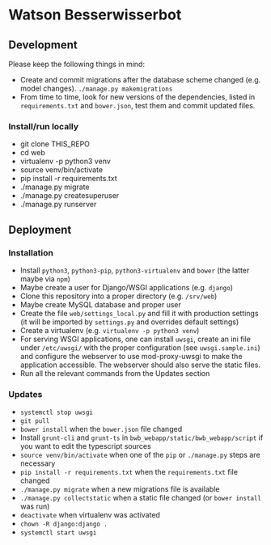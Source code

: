 # Watson Besserwisserbot

## Development

Please keep the following things in mind:

* Create and commit migrations after the database scheme changed (e.g. model changes). `./manage.py makemigrations`
* From time to time, look for new versions of the dependencies, listed in `requirements.txt` and `bower.json`, test them and commit updated files.

### Install/run locally

* git clone THIS_REPO
* cd web
* virtualenv -p python3 venv
* source venv/bin/activate
* pip install -r requirements.txt
* ./manage.py migrate
* ./manage.py createsuperuser
* ./manage.py runserver


## Deployment

### Installation
* Install `python3`, `python3-pip`, `python3-virtualenv` and `bower` (the latter maybe via `npm`)
* Maybe create a user for Django/WSGI applications (e.g. `django`)
* Clone this repository into a proper directory (e.g. `/srv/web`)
* Maybe create MySQL database and proper user
* Create the file `web/settings_local.py` and fill it with production settings (it will be imported by `settings.py` and overrides default settings)
* Create a virtualenv (e.g. `virtualenv -p python3 venv`)
* For serving WSGI applications, one can install `uwsgi`, create an ini file under `/etc/uwsgi/` with the proper configuration (see `uwsgi.sample.ini`) and configure the webserver to use mod-proxy-uwsgi to make the application accessible. The webserver should also serve the static files.
* Run all the relevant commands from the Updates section

### Updates

* `systemctl stop uwsgi`
* `git pull`
* `bower install` when the `bower.json` file changed
* Install `grunt-cli` and `grunt-ts` in `bwb_webapp/static/bwb_webapp/script` if you want to edit the typescript sources
* `source venv/bin/activate` when one of the `pip` or `./manage.py` steps are necessary
* `pip install -r requirements.txt` when the `requirements.txt` file changed
* `./manage.py migrate` when a new migrations file is available
* `./manage.py collectstatic` when a static file changed (or `bower install` was run)
* `deactivate` when virtualenv was activated
* `chown -R django:django .`
* `systemctl start uwsgi`
